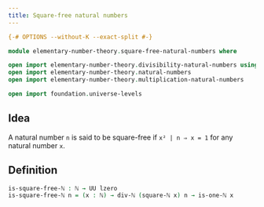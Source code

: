 ```yaml
---
title: Square-free natural numbers
---
```


```agda
{-# OPTIONS --without-K --exact-split #-}

module elementary-number-theory.square-free-natural-numbers where

open import elementary-number-theory.divisibility-natural-numbers using (div-ℕ)
open import elementary-number-theory.natural-numbers
open import elementary-number-theory.multiplication-natural-numbers

open import foundation.universe-levels
```

## Idea

A natural number `n` is said to be square-free if `x² | n ⇒ x = 1` for any natural number `x`.

## Definition

```agda
is-square-free-ℕ : ℕ → UU lzero
is-square-free-ℕ n = (x : ℕ) → div-ℕ (square-ℕ x) n → is-one-ℕ x
```
